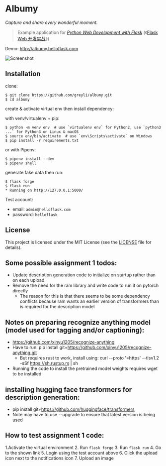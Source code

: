 # Albumy

*Capture and share every wonderful moment.*

> Example application for *[Python Web Development with Flask](https://helloflask.com/en/book/1)* (《[Flask Web 开发实战](https://helloflask.com/book/1)》).

Demo: http://albumy.helloflask.com

![Screenshot](https://helloflask.com/screenshots/albumy.png)

## Installation

clone:
```
$ git clone https://github.com/greyli/albumy.git
$ cd albumy
```
create & activate virtual env then install dependency:

with venv/virtualenv + pip:
```
$ python -m venv env  # use `virtualenv env` for Python2, use `python3 ...` for Python3 on Linux & macOS
$ source env/bin/activate  # use `env\Scripts\activate` on Windows
$ pip install -r requirements.txt
```
or with Pipenv:
```
$ pipenv install --dev
$ pipenv shell
```
generate fake data then run:
```
$ flask forge
$ flask run
* Running on http://127.0.0.1:5000/
```
Test account:
* email: `admin@helloflask.com`
* password: `helloflask`

## License

This project is licensed under the MIT License (see the
[LICENSE](LICENSE) file for details).

## Some possible assignment 1 todos:
- Update description generation code to initialize on startup rather than on each upload
- Remove the need for the ram library and write code to run it on pytorch directly
    - The reason for this is that there seems to be some dependency conflicts because ram wants an earlier version of transformers than is required for the description model

## Notes on preparing recognize anything model (model used for tagging and/or captioning):
- https://github.com/xinyu1205/recognize-anything
- Have to run: pip install git+https://github.com/xinyu1205/recognize-anything.git
    - But requires rust to work, install using: curl --proto '=https' --tlsv1.2 -sSf https://sh.rustup.rs | sh
- Running the code to install the pretrained model weights requires wget to be installed
## installing hugging face transformers for description generation:
- pip install git+https://github.com/huggingface/transformers
- Note may have to use --upgrade to ensure that latest version is being used
## How to test assignment 1 code:
1.Activate the virtual environment
2. Run `flask forge`
3. Run `flask run`
4. Go to the shown link
5. Login using the test account above
6. Click the upload icon next to the notifications icon
7. Upload an image
